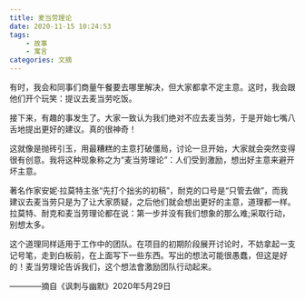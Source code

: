 ```yaml
---
title: 麦当劳理论
date: 2020-11-15 10:24:53
tags:
    - 故事
    - 寓言
categories: 文摘
---
```


有时，我会和同事们商量午餐要去哪里解决，但大家都拿不定主意。这时，我会跟他们开个玩笑：提议去麦当劳吃饭。

接下来，有趣的事发生了。大家一致认为我们绝对不应去麦当劳，于是开始七嘴八舌地提出更好的建议。真的很神奇！

这就像是抛砖引玉，用最糟糕的主意打破僵局，讨论一旦开始，大家就会突然变得很有创意。我将这种现象称之为“麦当劳理论”：人们受到激励，想出好主意来避开坏主意。

著名作家安妮·拉莫特主张“先打个拙劣的初稿”，耐克的口号是“只管去做”，而我建议去麦当劳只是为了让大家质疑，之后他们就会想出更好的主意，道理都一样。拉莫特、耐克和麦当劳理论都在说：第一步并没有我们想象的那么难;采取行动，别想太多。

这个道理同样适用于工作中的团队。在项目的初期阶段展开讨论时，不妨拿起一支记号笔，走到白板前，在上面写下一些东西。写出的想法可能很愚蠢，但这是好的！麦当劳理论告诉我们，这个想法會激励团队行动起来。

————摘自《讽刺与幽默》2020年5月29日
